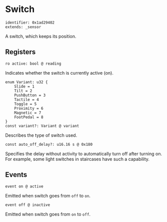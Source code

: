 # Switch

    identifier: 0x1ad29402
    extends: _sensor

A switch, which keeps its position.

## Registers

    ro active: bool @ reading

Indicates whether the switch is currently active (on).

    enum Variant: u32 {
        Slide = 1
        Tilt = 2
        PushButton = 3
        Tactile = 4
        Toggle = 5
        Proximity = 6
        Magnetic = 7
        FootPedal = 8
    }
    const variant?: Variant @ variant

Describes the type of switch used.

    const auto_off_delay?: u16.16 s @ 0x180

Specifies the delay without activity to automatically turn off after turning on.
For example, some light switches in staircases have such a capability.

## Events

    event on @ active

Emitted when switch goes from ``off`` to ``on``.

    event off @ inactive

Emitted when switch goes from ``on`` to ``off``.

